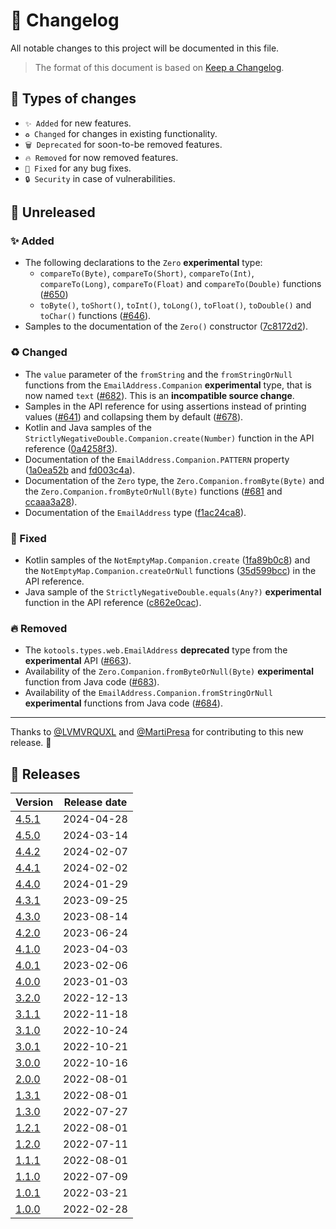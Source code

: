 # 🔄 Changelog

All notable changes to this project will be documented in this file.

> The format of this document is based on
> [Keep a Changelog](https://keepachangelog.com/en/1.1.0).

## 🤔 Types of changes

- `✨ Added` for new features.
- `♻️ Changed` for changes in existing functionality.
- `🗑️ Deprecated` for soon-to-be removed features.
- `🔥 Removed` for now removed features.
- `🐛 Fixed` for any bug fixes.
- `🔒 Security` in case of vulnerabilities.

## 🚧 Unreleased

### ✨ Added

- The following declarations to the `Zero` **experimental** type:
  - `compareTo(Byte)`, `compareTo(Short)`, `compareTo(Int)`, `compareTo(Long)`,
    `compareTo(Float)` and `compareTo(Double)` functions ([#650])
  - `toByte()`, `toShort()`, `toInt()`, `toLong()`, `toFloat()`, `toDouble()`
    and `toChar()` functions ([#646]).
- Samples to the documentation of the `Zero()` constructor ([7c8172d2]).

### ♻️ Changed

- The `value` parameter of the `fromString` and the `fromStringOrNull` functions
  from the `EmailAddress.Companion` **experimental** type, that is now named
  `text` ([#682]).
  This is an **incompatible source change**.
- Samples in the API reference for using assertions instead of printing values
  ([#641]) and collapsing them by default ([#678]).
- Kotlin and Java samples of the
  `StrictlyNegativeDouble.Companion.create(Number)` function in the API
  reference ([0a4258f3]).
- Documentation of the `EmailAddress.Companion.PATTERN` property ([1a0ea52b] and
  [fd003c4a]).
- Documentation of the `Zero` type, the `Zero.Companion.fromByte(Byte)` and the
  `Zero.Companion.fromByteOrNull(Byte)` functions ([#681] and [ccaaa3a28]).
- Documentation of the `EmailAddress` type ([f1ac24ca8]).

### 🐛 Fixed

- Kotlin samples of the `NotEmptyMap.Companion.create` ([1fa89b0c8]) and the
  `NotEmptyMap.Companion.createOrNull` functions ([35d599bcc]) in the API
  reference.
- Java sample of the `StrictlyNegativeDouble.equals(Any?)` **experimental**
  function in the API reference ([c862e0cac]).

### 🔥 Removed

- The `kotools.types.web.EmailAddress` **deprecated** type from the
  **experimental** API ([#663]).
- Availability of the `Zero.Companion.fromByteOrNull(Byte)` **experimental**
  function from Java code ([#683]).
- Availability of the `EmailAddress.Companion.fromStringOrNull` **experimental**
  functions from Java code ([#684]).

---

Thanks to [@LVMVRQUXL] and [@MartiPresa] for contributing to this new release.
🙏

[@LVMVRQUXL]: https://github.com/LVMVRQUXL
[@MartiPresa]: https://github.com/MartiPresa
[#641]: https://github.com/kotools/types/issues/641
[#646]: https://github.com/kotools/types/issues/646
[#650]: https://github.com/kotools/types/issues/650
[#663]: https://github.com/kotools/types/pull/663
[#678]: https://github.com/kotools/types/issues/678
[#681]: https://github.com/kotools/types/issues/681
[#682]: https://github.com/kotools/types/issues/682
[#683]: https://github.com/kotools/types/issues/683
[#684]: https://github.com/kotools/types/issues/684
[0a4258f3]: https://github.com/kotools/types/commit/0a4258f3
[1a0ea52b]: https://github.com/kotools/types/commit/1a0ea52b
[1fa89b0c8]: https://github.com/kotools/types/commit/1fa89b0c8
[7c8172d2]: https://github.com/kotools/types/commit/7c8172d2
[35d599bcc]: https://github.com/kotools/types/commit/35d599bcc
[c862e0cac]: https://github.com/kotools/types/commit/c862e0cac
[ccaaa3a28]: https://github.com/kotools/types/commit/ccaaa3a28
[f1ac24ca8]: https://github.com/kotools/types/commit/f1ac24ca8
[fd003c4a]: https://github.com/kotools/types/commit/fd003c4a

## 🔖 Releases

| Version | Release date |
|---------|--------------|
| [4.5.1] | 2024-04-28   |
| [4.5.0] | 2024-03-14   |
| [4.4.2] | 2024-02-07   |
| [4.4.1] | 2024-02-02   |
| [4.4.0] | 2024-01-29   |
| [4.3.1] | 2023-09-25   |
| [4.3.0] | 2023-08-14   |
| [4.2.0] | 2023-06-24   |
| [4.1.0] | 2023-04-03   |
| [4.0.1] | 2023-02-06   |
| [4.0.0] | 2023-01-03   |
| [3.2.0] | 2022-12-13   |
| [3.1.1] | 2022-11-18   |
| [3.1.0] | 2022-10-24   |
| [3.0.1] | 2022-10-21   |
| [3.0.0] | 2022-10-16   |
| [2.0.0] | 2022-08-01   |
| [1.3.1] | 2022-08-01   |
| [1.3.0] | 2022-07-27   |
| [1.2.1] | 2022-08-01   |
| [1.2.0] | 2022-07-11   |
| [1.1.1] | 2022-08-01   |
| [1.1.0] | 2022-07-09   |
| [1.0.1] | 2022-03-21   |
| [1.0.0] | 2022-02-28   |

[4.5.1]: https://github.com/kotools/types/releases/tag/4.5.1
[4.5.0]: https://github.com/kotools/types/releases/tag/4.5.0
[4.4.2]: https://github.com/kotools/types/releases/tag/4.4.2
[4.4.1]: https://github.com/kotools/types/releases/tag/4.4.1
[4.4.0]: https://github.com/kotools/types/releases/tag/4.4.0
[4.3.1]: https://github.com/kotools/types/releases/tag/4.3.1
[4.3.0]: https://github.com/kotools/types/releases/tag/4.3.0
[4.2.0]: https://github.com/kotools/types/releases/tag/4.2.0
[4.1.0]: https://github.com/kotools/types/releases/tag/4.1.0
[4.0.1]: https://github.com/kotools/types/releases/tag/4.0.1
[4.0.0]: https://github.com/kotools/types/releases/tag/4.0.0
[3.2.0]: https://github.com/kotools/libraries/releases/tag/types-v3.2.0
[3.1.1]: https://github.com/kotools/libraries/releases/tag/types-v3.1.1
[3.1.0]: https://github.com/kotools/types-legacy/releases/tag/v3.1.0
[3.0.1]: https://github.com/kotools/types-legacy/releases/tag/v3.0.1
[3.0.0]: https://github.com/kotools/types-legacy/releases/tag/v3.0.0
[2.0.0]: https://github.com/kotools/types-legacy/releases/tag/v2.0.0
[1.3.1]: https://github.com/kotools/types-legacy/releases/tag/v1.3.1
[1.3.0]: https://github.com/kotools/types-legacy/releases/tag/v1.3.0
[1.2.1]: https://github.com/kotools/types-legacy/releases/tag/v1.2.1
[1.2.0]: https://github.com/kotools/types-legacy/releases/tag/v1.2.0
[1.1.1]: https://github.com/kotools/types-legacy/releases/tag/v1.1.1
[1.1.0]: https://github.com/kotools/types-legacy/releases/tag/v1.1.0
[1.0.1]: https://github.com/kotools/types-legacy/releases/tag/v1.0.1
[1.0.0]: https://github.com/kotools/types-legacy/releases/tag/v1.0.0
